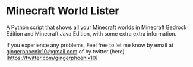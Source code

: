 # Minecraft World Lister
A Python script that shows all your Minecraft worlds in Minecraft Bedrock Edition and Minecraft Java Edition, with some extra extra information.

If you experience any problems, Feel free to let me know by email at gingerphoenix10@gmail.com of by twitter (here)[https://twitter.com/gingerphoenix10]
